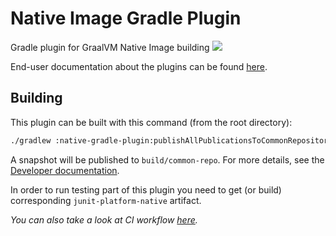 # Native Image Gradle Plugin
Gradle plugin for GraalVM Native Image building
![](https://github.com/graalvm/native-build-tools/actions/workflows/test-native-gradle-plugin.yml/badge.svg)

End-user documentation about the plugins can be found [here](https://graalvm.github.io/native-build-tools/).

## Building

This plugin can be built with this command (from the root directory):

```bash
./gradlew :native-gradle-plugin:publishAllPublicationsToCommonRepository --no-parallel
```

A snapshot will be published to `build/common-repo`. For more details, see the [Developer documentation](../DEVELOPING.md).

In order to run testing part of this plugin you need to get (or build) corresponding `junit-platform-native` artifact.

*You can also take a look at CI workflow [here](../.github/workflows/test-native-gradle-plugin.yml).*
